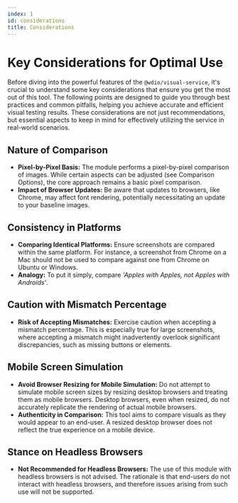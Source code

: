 ```yaml
---
index: 1
id: considerations
title: Considerations
---
```


# Key Considerations for Optimal Use

Before diving into the powerful features of the `@wdio/visual-service`, it's crucial to understand some key considerations that ensure you get the most out of this tool. The following points are designed to guide you through best practices and common pitfalls, helping you achieve accurate and efficient visual testing results. These considerations are not just recommendations, but essential aspects to keep in mind for effectively utilizing the service in real-world scenarios.

## Nature of Comparison

-   **Pixel-by-Pixel Basis:** The module performs a pixel-by-pixel comparison of images. While certain aspects can be adjusted (see Comparison Options), the core approach remains a basic pixel comparison.
-   **Impact of Browser Updates:** Be aware that updates to browsers, like Chrome, may affect font rendering, potentially necessitating an update to your baseline images.

## Consistency in Platforms

-   **Comparing Identical Platforms:** Ensure screenshots are compared within the same platform. For instance, a screenshot from Chrome on a Mac should not be used to compare against one from Chrome on Ubuntu or Windows.
-   **Analogy:** To put it simply, compare _'Apples with Apples, not Apples with Androids'_.

## Caution with Mismatch Percentage

-   **Risk of Accepting Mismatches:** Exercise caution when accepting a mismatch percentage. This is especially true for large screenshots, where accepting a mismatch might inadvertently overlook significant discrepancies, such as missing buttons or elements.

## Mobile Screen Simulation

-   **Avoid Browser Resizing for Mobile Simulation:** Do not attempt to simulate mobile screen sizes by resizing desktop browsers and treating them as mobile browsers. Desktop browsers, even when resized, do not accurately replicate the rendering of actual mobile browsers.
-   **Authenticity in Comparison:** This tool aims to compare visuals as they would appear to an end-user. A resized desktop browser does not reflect the true experience on a mobile device.

## Stance on Headless Browsers

-   **Not Recommended for Headless Browsers:** The use of this module with headless browsers is not advised. The rationale is that end-users do not interact with headless browsers, and therefore issues arising from such use will not be supported.
